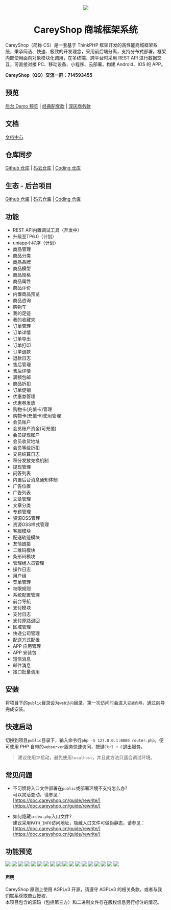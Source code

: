 <p align="center">
    <img src="https://aliyun.oss.careyshop.cn/poster/banner.png" />
</p>

<h1 align="center">CareyShop 商城框架系统</h1>

CareyShop（简称 CS）是一套基于 ThinkPHP 框架开发的高性能商城框架系统，秉承简洁、快速、极致的开发理念，采用前后端分离，支持分布式部署。框架内部使用面向对象模块化调用，在多终端、跨平台时采用 REST API 进行数据交互，可直接对接 PC、移动设备、小程序、云部署，构建 Android、IOS 的 APP。

**CareyShop（QQ）交流一群：714593455**

## 预览
[后台 Demo 预览](https://demo.careyshop.cn/admin "后台 Demo 预览") | [经典配套款](https://doc.careyshop.cn/white/) | [深灰商务款](https://doc.careyshop.cn/gray/)

## 文档
[文档中心](https://doc.careyshop.cn "CareyShop文档中心")

## 仓库同步
[Github 仓库](https://github.com/dnyz520/careyshop "Github 仓库") | [码云仓库](https://gitee.com/careyshop/careyshop "码云仓库") | [Coding 仓库](https://e.coding.net/careyshop/careyshop.git "Coding 仓库")

## 生态 - 后台项目
[Github 仓库](https://github.com/dnyz520/careyshop-admin "Github 仓库") | [码云仓库](https://gitee.com/careyshop/careyshop-admin "码云仓库") | [Coding 仓库](https://e.coding.net/careyshop/careyshop-admin.git "Coding 仓库")

## 功能
* REST API内置调试工具（开发中）
* 升级至TP6.0（计划）
* uniapp小程序（计划）
* 商品管理
* 商品分类
* 商品品牌
* 商品模型
* 商品规格
* 商品属性
* 商品评价
* 内置商品预览
* 商品咨询
* 购物车
* 我的足迹
* 我的收藏夹
* 订单管理
* 订单详情
* 订单导出
* 订单打印
* 订单退款
* 退款日志
* 售后管理
* 售后详情
* 满额包邮
* 商品折扣
* 订单促销
* 优惠劵管理
* 优惠劵发放
* 购物卡(充值卡)管理
* 购物卡(充值卡)使用管理
* 会员账户
* 会员账户资金(可充值)
* 会员提现账户
* 会员收货地址
* 会员等级折扣
* 交易结算日志
* 积分发放兑换机制
* 提现管理
* 问答列表
* 内置后台消息通知体制
* 广告位置
* 广告列表
* 文章管理
* 文章分类
* 专题管理
* 资源OSS管理
* 资源OSS样式管理
* 客服模块
* 配送轨迹模块
* 友情链接
* 二维码模块
* 条形码模块
* 管理组人员管理
* 操作日志
* 用户组
* 菜单管理
* 权限规则
* 系统配置管理
* 前台导航
* 支付模块
* 支付日志
* 支付原路退回
* 区域管理
* 快递公司管理
* 配送方式配置
* APP 应用管理
* APP 安装包
* 短信消息
* 邮件消息
* 接口批量调用

## 安装
将项目下的`public`目录设为`web访问`目录，第一次访问时会进入`安装向导`，通过向导完成安装。

## 快速启动
切换到项目`public`目录下，输入命令行`php -S 127.0.0.1:8080 router.php`，便可使用 PHP 自带的`webserver`服务快速访问，按键`Ctrl + C`退出服务。

> 建议使用`IP`启动，避免使用`localhost`，并且此方法只适合调试环境。

## 常见问题
- 不习惯将入口文件部署在`public`或部署环境不支持怎么办?  
可以灵活变动，请参见：  
[https://doc.careyshop.cn/guide/rewrite/](https://doc.careyshop.cn/guide/rewrite/)

- 如何隐藏`index.php`入口文件?  
建议采用`PATH_INFO`访问地址，隐藏入口文件可做伪静态，请参见：  
[https://doc.careyshop.cn/guide/rewrite/](https://doc.careyshop.cn/guide/rewrite/)

## 功能预览
![](https://aliyun.oss.careyshop.cn/poster/gray/%E5%95%86%E5%93%81%E5%88%97%E8%A1%A8-%E7%81%B0.png)
![](https://aliyun.oss.careyshop.cn/poster/gray/%E5%95%86%E5%93%81%E8%A7%84%E6%A0%BC-%E7%81%B0.png)
![](https://aliyun.oss.careyshop.cn/poster/gray/%E5%AA%92%E4%BD%93%E8%AE%BE%E7%BD%AE-%E7%81%B0.png)
![](https://aliyun.oss.careyshop.cn/poster/gray/%E5%95%86%E5%93%81%E9%A2%84%E8%A7%88-%E7%81%B0.png)
![](https://aliyun.oss.careyshop.cn/poster/gray/%E5%95%86%E5%93%81%E5%88%86%E7%B1%BB-%E7%81%B0.png)
![](https://aliyun.oss.careyshop.cn/poster/gray/%E5%95%86%E5%93%81%E8%AF%84%E4%BB%B7-%E7%81%B0.png)
![](https://aliyun.oss.careyshop.cn/poster/gray/%E8%AF%84%E4%BB%B7%E6%98%8E%E7%BB%86-%E7%81%B0.png)
![](https://aliyun.oss.careyshop.cn/poster/gray/%E8%AE%A2%E5%8D%95%E5%88%97%E8%A1%A8-%E7%81%B0.png)
![](https://aliyun.oss.careyshop.cn/poster/gray/%E8%AE%A2%E5%8D%95%E8%AF%A6%E6%83%85-%E7%81%B0.png)
![](https://aliyun.oss.careyshop.cn/poster/gray/%E8%AE%A2%E5%8D%95%E6%89%93%E5%8D%B0-%E7%81%B0.png)
![](https://aliyun.oss.careyshop.cn/poster/gray/%E5%94%AE%E5%90%8E%E5%88%97%E8%A1%A8-%E7%81%B0.png)
![](https://aliyun.oss.careyshop.cn/poster/gray/%E5%94%AE%E5%90%8E%E8%AF%A6%E6%83%85-%E7%81%B0.png)
![](https://aliyun.oss.careyshop.cn/poster/gray/%E8%B5%84%E6%BA%90%E7%AE%A1%E7%90%86-%E7%81%B0.png)
![](https://aliyun.oss.careyshop.cn/poster/gray/%E8%B5%84%E6%BA%90%E9%80%89%E6%8B%A9-%E7%81%B0.png)
![](https://aliyun.oss.careyshop.cn/poster/gray/%E7%89%A9%E6%B5%81%E8%BD%A8%E8%BF%B9-%E7%81%B0.png)
![](https://aliyun.oss.careyshop.cn/poster/gray/%E8%B5%84%E6%BA%90%E9%A2%84%E8%A7%88-%E7%81%B0.png)
![](https://aliyun.oss.careyshop.cn/poster/gray/%E8%A7%86%E9%A2%91%E6%92%AD%E6%94%BE-%E7%81%B0.png)
![](https://aliyun.oss.careyshop.cn/poster/gray/%E7%BC%A9%E7%95%A5%E5%9B%BE%E8%AE%BE%E8%AE%A1-%E7%81%B0.png)

#### 声明
CareyShop 原则上使用 AGPLv3 开源，请遵守 AGPLv3 的相关条款，或者与我们联系获取商业授权，   
本项目包含的源码（包括第三方）和二进制文件存在版权信息另行标注的情况。
